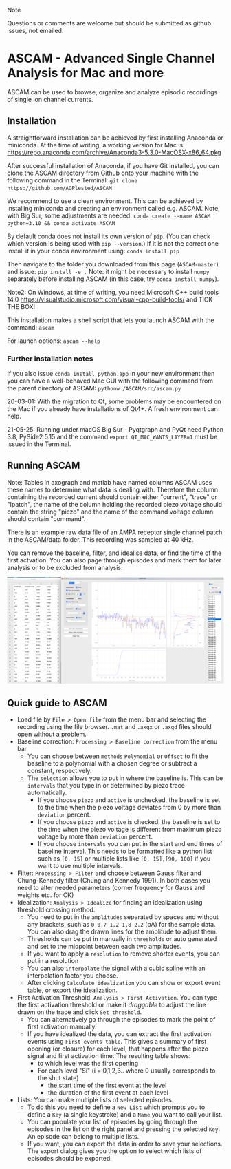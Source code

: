 > [!NOTE]
> Questions or comments are welcome but should be submitted as github issues, not emailed.

# ASCAM - Advanced Single Channel Analysis for Mac and more

ASCAM can be used to browse, organize and analyze episodic recordings of single ion channel currents.

## Installation
A straightforward installation can be achieved by first installing Anaconda or miniconda. At the time of writing, a working version for Mac is https://repo.anaconda.com/archive/Anaconda3-5.3.0-MacOSX-x86_64.pkg

After successful installation of Anaconda, if you have Git installed, you can clone the ASCAM directory from Github onto your machine with the following command in the Terminal:
`git clone https://github.com/AGPlested/ASCAM`

We recommend to use a clean environment. This can be achieved by installing miniconda and creating an environment called e.g. ASCAM. Note, with Big Sur, some adjustments are needed.
`conda create --name ASCAM python=3.10 && conda activate ASCAM`

By default conda does not install its own version of `pip`. (You can check which version is being used with `pip --version`.)
If it is not the correct one install it in your conda environment using:
`conda install pip`

Then navigate to the folder you downloaded from this page (`ASCAM-master`) and issue:
`pip install -e .`
Note: it might be necessary to install `numpy` separately before installing ASCAM (in this case, try `conda install numpy`).

Note2: On Windows, at time of writing, you need Microsoft C++ build tools 14.0
https://visualstudio.microsoft.com/visual-cpp-build-tools/ and TICK THE BOX!

This installation makes a shell script that lets you launch ASCAM with the command:
`ascam`

For launch options:
`ascam --help`

### Further installation notes
If you also issue `conda install python.app` in your new environment then you can have a well-behaved Mac GUI with the following command from the parent directory of ASCAM:
`pythonw /ASCAM/src/ascam.py`


20-03-01: With the migration to Qt, some problems may be encountered on the Mac if you already have installations of Qt4+. A fresh environment can help.

21-05-25: Running under macOS Big Sur - Pyqtgraph and PyQt need Python 3.8, PySide2 5.15 and the command `export QT_MAC_WANTS_LAYER=1` must be issued in the Terminal. 

## Running ASCAM
Note: Tables in axograph and matlab have named columns ASCAM uses these names to determine what data is dealing with. Therefore the column containing the recorded current should contain either "current", "trace" or "Ipatch", the name of the column holding the recorded piezo voltage should contain the string "piezo" and the name of the command voltage column should contain "command".

There is an example raw data file of an AMPA receptor single channel patch in the ASCAM/data folder. This recording was sampled at 40 kHz.

You can remove the baseline, filter, and idealise data, or find the time of the first actvation. You can also page through episodes and mark them for later analysis or to be excluded from analysis.

![macOS Screenshot](cuteSCAM.png)

## Quick guide to ASCAM

* Load file by `File > Open file` from the menu bar and selecting the recording using the file browser. `.mat` and `.axgx` or `.axgd` files should open without a problem.
* Baseline correction: `Processing > Baseline correction` from the menu bar
    * You can choose between `methods` `Polynomial` or `Offset` to fit the baseline to a polynomial with a chosen degree or subtract a constant, respectively.
    * The `selection` allows you to put in where the baseline is. This can be `intervals` that you type in or determined by piezo trace automatically.
        * If you choose `piezo` and `active` is unchecked, the baseline is set to the time when the piezo voltage deviates from 0 by more than `deviation` percent.
        * If you choose `piezo` and `active` is checked, the baseline is set to the time when the piezo voltage is different from maximum piezo voltage by more than `deviation` percent.
        * If you choose `intervals` you can put in the start and end times of baseline interval. This needs to be formatted like a python list such as `[0, 15]` or multiple lists like `[0, 15],[90, 100]` if you want to use multiple intervals.
* Filter: `Processing > Filter` and choose between Gauss filter and Chung-Kennedy filter (Chung and Kennedy 1991). In both cases you need to alter needed parameters (corner frequency for Gauss and weights etc. for CK)
* Idealization: `Analysis > Idealize` for finding an idealization using threshold crossing method.
    * You need to put in the `amplitudes` separated by spaces and without any brackets, such as `0 0.7 1.2 1.8 2.2` (pA) for the sample data. You can also drag the drawn lines for the amplitude to adjust them.
    * Thresholds can be put in manually in `thresholds` or auto generated and set to the midpoint between each two amplitudes.
    * If you want to apply a `resolution` to remove shorter events, you can put in a resolution
    * You can also `interpolate` the signal with a cubic spline with an interpolation factor you choose.
    * After clicking `Calculate idealization` you can show or export event table, or export the idealization.
* First Activation Threshold: `Analysis > First Activation`. You can type the first activation threshold or make it *draggable* to adjust the line drawn on the trace and click `Set threshold`.
    * You can alternatively go through the episodes to mark the point of first activation manually.
    * If you have idealized the data, you can extract the first activation events using `First events table`. This gives a summary of first opening (or closure) for each level, that happens after the piezo signal and first activation time. The resulting table shows:
        * to which level was the first opening
        * For each level "Si" (i = 0,1,2,3.. where 0 usually corresponds to the shut state)
            * the start time of the first event at the level
            * the duration of the first event at each level
* Lists: You can make multiple lists of selected episodes.
    * To do this you need to define a `New List` which prompts you to define a `Key` (a single keystroke) and a `Name` you want to call your list.
    * You can populate your list of episodes by going through the episodes in the list on the right panel and pressing the selected `Key`. An episode can belong to multiple lists.
    * If you want, you can export the data in order to save your selections. The export dialog gives you the option to select which lists of episodes should be exported.
